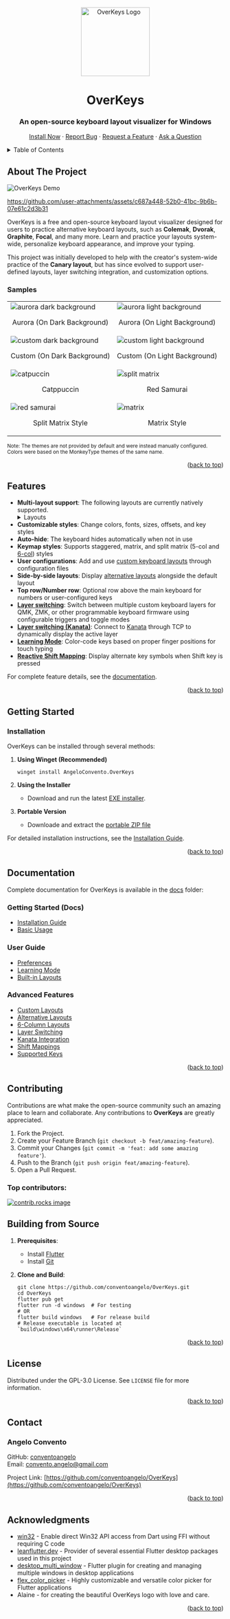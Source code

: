 <a id="readme-top"></a>

<br />
<div align="center">
  <!-- PROJECT LOGO -->
  <img src="assets/images/OK.png" alt="OverKeys Logo" width="160" height="160">
  <h1 align="center">OverKeys</h1>
  
  <h3 align="center">An open-source keyboard layout visualizer for Windows</h3>

  <p align="center">
    <a href="#getting-started">Install Now</a>
    ·
    <a href="https://github.com/conventoangelo/OverKeys/issues/new?template=bug_report.md">Report Bug</a>
    ·
    <a href="https://github.com/conventoangelo/OverKeys/issues/new?template=feature_request.md">Request a Feature</a>
    ·
    <a href="https://github.com/conventoangelo/OverKeys/discussions/new?category=q-a">Ask a Question</a>
  </p>
</div>

<!-- TABLE OF CONTENTS -->
<details>
  <summary>Table of Contents</summary>
  <ol>
    <li><a href="#about-the-project">About The Project</a></li>
    <li><a href="#features">Features</a></li>
    <li><a href="#getting-started">Getting Started</a></li>
    <li><a href="#documentation">Documentation</a></li>
    <li><a href="#contributing">Contributing</a></li>
    <li><a href="#building-from-source">Building from Source</a></li>
    <li><a href="#license">License</a></li>
    <li><a href="#contact">Contact</a></li>
    <li><a href="#acknowledgments">Acknowledgments</a></li>
  </ol>
</details>

<!-- ABOUT THE PROJECT -->

## About The Project

![OverKeys Demo](https://github.com/conventoangelo/OverKeys/blob/main/assets/images/OverKeysDemo.gif)

<https://github.com/user-attachments/assets/c687a448-52b0-41bc-9b6b-07e61c2d3b31>

OverKeys is a free and open-source keyboard layout visualizer designed for users to practice alternative keyboard layouts, such as **Colemak**, **Dvorak**, **Graphite**, **Focal**, and many more. Learn and practice your layouts system-wide, personalize keyboard appearance, and improve your typing.

This project was initially developed to help with the creator's system-wide practice of the **Canary layout**, but has since evolved to support user-defined layouts, layer switching integration, and customization options.

### Samples

<table>
  <tr>
    <td>
      <img src="assets/images/aurora1.png" alt="aurora dark background">
      <p align="center">Aurora (On Dark Background)</p>
    </td>
    <td>
      <img src="assets/images/aurora2.png" alt="aurora light background">
      <p align="center">Aurora (On Light Background)</p>
    </td>
  </tr>
  <tr>
    <td>
      <img src="assets/images/eyco1.png" alt="custom dark background">
      <p align="center">Custom (On Dark Background)</p>
    </td>
    <td>
      <img src="assets/images/eyco2.png" alt="custom light background">
      <p align="center">Custom (On Light Background)</p>
    </td>
  </tr>
  <tr>
    <td>
      <img src="assets/images/catpuccin.png" alt="catpuccin">
      <p align="center">Catppuccin</p>
    </td>
    <td>
      <img src="assets/images/redsamurai.png" alt="split matrix">
      <p align="center">Red Samurai</p>
    </td>
    </tr>
    <tr>
    <td>
      <img src="assets/images/splitmatrix.png" alt="red samurai">
      <p align="center">Split Matrix Style</p>
    </td>
    <td>
      <img src="assets/images/matrix.png" alt="matrix">
      <p align="center">Matrix Style</p>
    </td>
  </tr>
</table>
<sub>Note: The themes are not provided by default and were instead manually configured. Colors were based on the MonkeyType themes of the same name.</sub>

<p align="right">(<a href="#readme-top">back to top</a>)</p>

## Features

- **Multi-layout support**: The following layouts are currently natively supported.
  <details>
  <summary>Layouts</summary>
    <ul>
      <li>QWERTY</li>
      <li>Colemak</li>
      <li>Dvorak</li>
      <li>Canaria</li>
      <li>Canary</li>
      <li>Canary Matrix</li>
      <li>Colemak DH</li>
      <li>Colemak DH Matrix</li>
      <li>Engram</li>
      <li>Focal</li>
      <li>Gallium (Col-Stag)</li>
      <li>Gallium V2 (Row-Stag)</li>
      <li>Graphite</li>
      <li>Halmak</li>
      <li>Hands Down</li>
      <li>NERPS</li>
      <li>Norman</li>
      <li>Sturdy</li>
      <li>Sturdy Angle (Staggered)</li>
      <li>Workman</li>
    </ul>
  </details>
- **Customizable styles**: Change colors, fonts, sizes, offsets, and key styles
- **Auto-hide**: The keyboard hides automatically when not in use
- **Keymap styles**: Supports staggered, matrix, and split matrix (5-col and [6-col](/docs/advanced/6-column-layouts.md)) styles
- **User configurations**: Add and use [custom keyboard layouts](/docs/advanced/custom-layouts.md) through configuration files
- **Side-by-side layouts**: Display [alternative layouts](/docs/advanced/alternative-layouts.md) alongside the default layout
- **Top row/Number row**: Optional row above the main keyboard for numbers or user-configured keys
- **[Layer switching](/docs/advanced/layer-switching.md)**: Switch between multiple custom keyboard layers for QMK, ZMK, or other programmable keyboard firmware using configurable triggers and toggle modes
- **[Layer switching (Kanata)](./docs/advanced/kanata-integration.md)**: Connect to [Kanata](https://github.com/jtroo/kanata) through TCP to dynamically display the active layer
- **[Learning Mode](/docs/user-guide/learning-mode.md)**: Color-code keys based on proper finger positions for touch typing
- **[Reactive Shift Mapping](/docs/advanced/shift-mappings.md)**: Display alternate key symbols when Shift key is pressed

For complete feature details, see the [documentation](docs/index.md).

<p align="right">(<a href="#readme-top">back to top</a>)</p>

## Getting Started

### Installation

OverKeys can be installed through several methods:

1. **Using Winget (Recommended)**

   ```pwsh
   winget install AngeloConvento.OverKeys
   ```

2. **Using the Installer**

   - Download and run the latest [EXE installer](https://github.com/conventoangelo/OverKeys/releases/latest).

3. **Portable Version**
   - Downloade and extract the [portable ZIP file](https://github.com/conventoangelo/OverKeys/releases/latest)

For detailed installation instructions, see the [Installation Guide](/docs/getting-started/installation.md).

<p align="right">(<a href="#readme-top">back to top</a>)</p>

## Documentation

Complete documentation for OverKeys is available in the [docs](docs/index.md) folder:

### Getting Started (Docs)

- [Installation Guide](/docs/getting-started/installation.md)
- [Basic Usage](/docs/getting-started/basic-usage.md)

### User Guide

- [Preferences](/docs/user-guide/preferences.md)
- [Learning Mode](/docs/user-guide/learning-mode.md)
- [Built-in Layouts](#features)

### Advanced Features

- [Custom Layouts](/docs/advanced/custom-layouts.md)
- [Alternative Layouts](/docs/advanced/alternative-layouts.md)
- [6-Column Layouts](/docs/advanced/6-column-layouts.md)
- [Layer Switching](docs/advanced/layer-switching.md)
- [Kanata Integration](/docs/advanced/kanata-integration.md)
- [Shift Mappings](/docs/advanced/shift-mappings.md)
- [Supported Keys](/docs/advanced/supported-keys.md)

<p align="right">(<a href="#readme-top">back to top</a>)</p>

## Contributing

Contributions are what make the open-source community such an amazing place to learn and collaborate. Any contributions to **OverKeys** are greatly appreciated.

1. Fork the Project.
2. Create your Feature Branch (`git checkout -b feat/amazing-feature`).
3. Commit your Changes (`git commit -m 'feat: add some amazing feature'`).
4. Push to the Branch (`git push origin feat/amazing-feature`).
5. Open a Pull Request.

### Top contributors:

<a href="https://github.com/conventoangelo/OverKeys/graphs/contributors">
  <img src="https://contrib.rocks/image?repo=conventoangelo/OverKeys" alt="contrib.rocks image" />
</a>

## Building from Source

1. **Prerequisites**:

   - Install [Flutter](https://flutter.dev/docs/get-started/install)
   - Install [Git](https://git-scm.com/downloads/win)

2. **Clone and Build**:

   ```pwsh
   git clone https://github.com/conventoangelo/OverKeys.git
   cd OverKeys
   flutter pub get
   flutter run -d windows  # For testing
   # OR
   flutter build windows   # For release build
   # Release executable is located at `build\windows\x64\runner\Release`
   ```

<p align="right">(<a href="#readme-top">back to top</a>)</p>

## License

Distributed under the GPL-3.0 License. See `LICENSE` file for more information.

<p align="right">(<a href="#readme-top">back to top</a>)</p>

## Contact

### Angelo Convento

GitHub: [conventoangelo](https://github.com/conventoangelo)  
Email: <convento.angelo@gmail.com>

Project Link: [https://github.com/conventoangelo/OverKeys](https://github.com/conventoangelo/OverKeys)

<p align="right">(<a href="#readme-top">back to top</a>)</p>

## Acknowledgments

- [win32](https://win32.pub/) - Enable direct Win32 API access from Dart using FFI without requiring C code
- [leanflutter.dev](https://leanflutter.dev/our-packages/) - Provider of several essential Flutter desktop packages used in this project
- [desktop_multi_window](https://pub.dev/packages/desktop_multi_window) - Flutter plugin for creating and managing multiple windows in desktop applications
- [flex_color_picker](https://github.com/rydmike/flex_color_picker) - Highly customizable and versatile color picker for Flutter applications
- Alaine - for creating the beautiful OverKeys logo with love and care.

<p align="right">(<a href="#readme-top">back to top</a>)</p>
